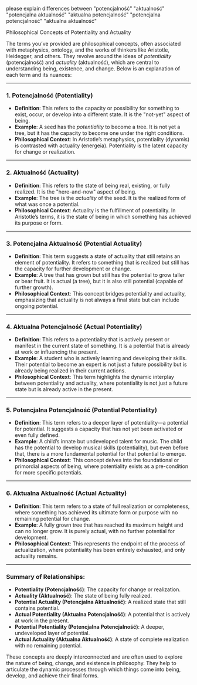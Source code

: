 please explain differences between "potencjalność" "aktualność" "potencjalna aktualność" "aktualna potencjalność" "potencjalna potencjalność" "aktualna aktualność"

Philosophical Concepts of Potentiality and Actuality

The terms you’ve provided are philosophical concepts, often associated with metaphysics, ontology, and the works of thinkers like Aristotle, Heidegger, and others. They revolve around the ideas of *potentiality* (potencjalność) and *actuality* (aktualność), which are central to understanding being, existence, and change. Below is an explanation of each term and its nuances:

---

### 1. **Potencjalność (Potentiality)**
   - **Definition**: This refers to the capacity or possibility for something to exist, occur, or develop into a different state. It is the "not-yet" aspect of being.
   - **Example**: A seed has the *potentiality* to become a tree. It is not yet a tree, but it has the capacity to become one under the right conditions.
   - **Philosophical Context**: In Aristotle’s metaphysics, potentiality (dynamis) is contrasted with actuality (energeia). Potentiality is the latent capacity for change or realization.

---

### 2. **Aktualność (Actuality)**
   - **Definition**: This refers to the state of being real, existing, or fully realized. It is the "here-and-now" aspect of being.
   - **Example**: The tree is the *actuality* of the seed. It is the realized form of what was once a potential.
   - **Philosophical Context**: Actuality is the fulfillment of potentiality. In Aristotle’s terms, it is the state of being in which something has achieved its purpose or form.

---

### 3. **Potencjalna Aktualność (Potential Actuality)**
   - **Definition**: This term suggests a state of actuality that still retains an element of potentiality. It refers to something that is realized but still has the capacity for further development or change.
   - **Example**: A tree that has grown but still has the potential to grow taller or bear fruit. It is actual (a tree), but it is also still potential (capable of further growth).
   - **Philosophical Context**: This concept bridges potentiality and actuality, emphasizing that actuality is not always a final state but can include ongoing potential.

---

### 4. **Aktualna Potencjalność (Actual Potentiality)**
   - **Definition**: This refers to a potentiality that is actively present or manifest in the current state of something. It is a potential that is already at work or influencing the present.
   - **Example**: A student who is actively learning and developing their skills. Their potential to become an expert is not just a future possibility but is already being realized in their current actions.
   - **Philosophical Context**: This term highlights the dynamic interplay between potentiality and actuality, where potentiality is not just a future state but is already active in the present.

---

### 5. **Potencjalna Potencjalność (Potential Potentiality)**
   - **Definition**: This term refers to a deeper layer of potentiality—a potential for potential. It suggests a capacity that has not yet been activated or even fully defined.
   - **Example**: A child’s innate but undeveloped talent for music. The child has the potential to develop musical skills (potentiality), but even before that, there is a more fundamental potential for that potential to emerge.
   - **Philosophical Context**: This concept delves into the foundational or primordial aspects of being, where potentiality exists as a pre-condition for more specific potentials.

---

### 6. **Aktualna Aktualność (Actual Actuality)**
   - **Definition**: This term refers to a state of full realization or completeness, where something has achieved its ultimate form or purpose with no remaining potential for change.
   - **Example**: A fully grown tree that has reached its maximum height and can no longer grow. It is purely actual, with no further potential for development.
   - **Philosophical Context**: This represents the endpoint of the process of actualization, where potentiality has been entirely exhausted, and only actuality remains.

---

### Summary of Relationships:
- **Potentiality (Potencjalność)**: The capacity for change or realization.
- **Actuality (Aktualność)**: The state of being fully realized.
- **Potential Actuality (Potencjalna Aktualność)**: A realized state that still contains potential.
- **Actual Potentiality (Aktualna Potencjalność)**: A potential that is actively at work in the present.
- **Potential Potentiality (Potencjalna Potencjalność)**: A deeper, undeveloped layer of potential.
- **Actual Actuality (Aktualna Aktualność)**: A state of complete realization with no remaining potential.

These concepts are deeply interconnected and are often used to explore the nature of being, change, and existence in philosophy. They help to articulate the dynamic processes through which things come into being, develop, and achieve their final forms.
